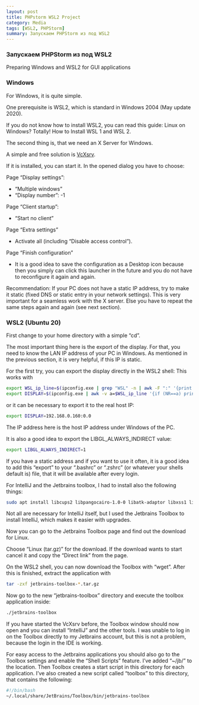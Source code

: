 ```yaml
---
layout: post
title: PHPstorm WSL2 Project
category: Media
tags: [WSL2, PHPStorm]
summary: Запускаем PHPStorm из под WSL2
---
```


### Запускаем PHPStorm из под WSL2

Preparing Windows and WSL2 for GUI applications

### Windows

For Windows, it is quite simple.


One prerequisite is WSL2, which is standard in Windows 2004 (May update 2020).


If you do not know how to install WSL2, you can read this guide: Linux on Windows? Totally! How to Install WSL 1 and WSL 2.


The second thing is, that we need an X Server for Windows.


A simple and free solution is [VcXsrv](https://sourceforge.net/projects/vcxsrv/).


If it is installed, you can start it. In the opened dialog you have to choose:


Page “Display settings”:

- “Multiple windows”
- “Display number”: -1
  
Page “Client startup”:

- “Start no client”

Page “Extra settings”

- Activate all (including “Disable access control”).


Page “Finish configuration”

- It is a good idea to save the configuration as a Desktop icon because then you simply can click this launcher in the future and you do not have to reconfigure it again and again.


Recommendation: If your PC does not have a static IP address, try to make it static (fixed DNS or static entry in your network settings). This is very important for a seamless work with the X server. Else you have to repeat the same steps again and again (see next section).


### WSL2 (Ubuntu 20)
First change to your home directory with a simple “cd”.


The most important thing here is the export of the display. For that, you need to know the LAN IP address of your PC in Windows. As mentioned in the previous section, it is very helpful, if this IP is static.


For the first try, you can export the display directly in the WSL2 shell:
This works with

```bash
export WSL_ip_line=$(ipconfig.exe | grep "WSL" -n | awk -F ":" '{print $1+4}')
export DISPLAY=$(ipconfig.exe | awk -v a=$WSL_ip_line '{if (NR==a) print $NF":0.0"}' | tr -d "\r")
```

or it can be necessary to export it to the real host IP:

```bash
export DISPLAY=192.168.0.160:0.0
```


The IP address here is the host IP address under Windows of the PC.


It is also a good idea to export the LIBGL_ALWAYS_INDIRECT value:


```bash
export LIBGL_ALWAYS_INDIRECT=1
```

If you have a static address and if you want to use it often, it is a good idea to add this “export” to your “.bashrc” or “.zshrc” (or whatever your shells default is) file, that it will be available after every login.


For IntelliJ and the Jetbrains toolbox, I had to install also the following things:


```bash
sudo apt install libcups2 libpangocairo-1.0-0 libatk-adaptor libxss1 libnss3 libxcb-keysyms1 x11-apps libgbm1
```


Not all are necessary for IntelliJ itself, but I used the Jetbrains Toolbox to install IntelliJ, which makes it easier with upgrades.


Now you can go to the Jetbrains Toolbox page and find out the download for Linux.


Choose “Linux (tar.gz)” for the download. If the download wants to start cancel it and copy the “Direct link” from the page.


On the WSL2 shell, you can now download the Toolbox with “wget”. After this is finished, extract the application with

```bash
tar -zxf jetbrains-toolbox-*.tar.gz
```


Now go to the new “jetbrains-toolbox” directory and execute the toolbox application inside:

```bash
./jetbrains-toolbox
```


If you have started the VcXsrv before, the Toolbox window should now open and you can install “IntelliJ” and the other tools. I was unable to log in on the Toolbox directly to my Jetbrains account, but this is not a problem, because the login in the IDE is working.


For easy access to the Jetbrains applications you should also go to the Toolbox settings and enable the “Shell Scripts” feature. I’ve added “~/jb/” to the location. Then Toolbox creates a start script in this directory for each application.
I’ve also created a new script called “toolbox” to this directory, that contains the following:

```bash
#!/bin/bash
~/.local/share/JetBrains/Toolbox/bin/jetbrains-toolbox
```
